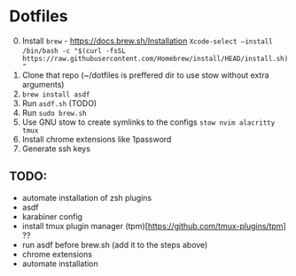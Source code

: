 # Dotfiles

0. Install `brew` - https://docs.brew.sh/Installation
`Xcode-select —install`
`/bin/bash -c "$(curl -fsSL https://raw.githubusercontent.com/Homebrew/install/HEAD/install.sh)"`
1. Clone that repo (~/dotfiles is preffered dir to use stow without extra arguments)
2. `brew install asdf`
3. Run `asdf.sh` (TODO)
4. Run `sudo brew.sh`
5. Use GNU stow to create symlinks to the configs `stow nvim alacritty tmux`
6. Install chrome extensions like 1password
7. Generate ssh keys

## TODO:
* automate installation of zsh plugins
* asdf
* karabiner config
* install tmux plugin manager (tpm)[https://github.com/tmux-plugins/tpm] ??
* run asdf before brew.sh (add it to the steps above)
* chrome extensions
* automate installation
